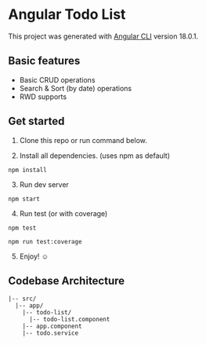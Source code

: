 # Angular Todo List

This project was generated with [Angular CLI](https://github.com/angular/angular-cli) version 18.0.1.

## Basic features

- Basic CRUD operations
- Search & Sort (by date) operations
- RWD supports

## Get started

1. Clone this repo or run command below.

2. Install all dependencies. (uses npm as default)

```
npm install
```

3. Run dev server

```
npm start
```

4. Run test (or with coverage)

```
npm test

npm run test:coverage
```

5. Enjoy! ☺

## Codebase Architecture

```
|-- src/
  |-- app/
    |-- todo-list/
      |-- todo-list.component
    |-- app.component
    |-- todo.service
```
